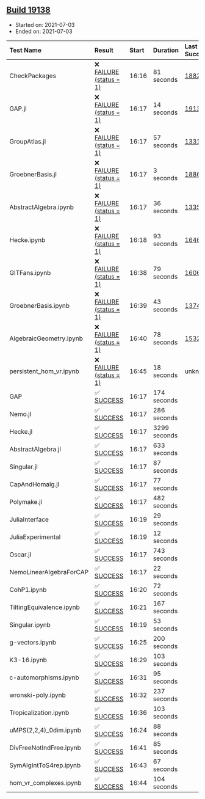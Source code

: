 ## [Build 19138](https://oscarci.mathematik.uni-kl.de/job/oscar/19138/)

* Started on: 2021-07-03
* Ended on: 2021-07-03

| Test Name    | Result | Start | Duration | Last Success | First Failure |
|:-------------|:-------|:------|:---------|:-------------|:--------------|
| CheckPackages | ❌ [FAILURE (status = 1)](https://oscarci.mathematik.uni-kl.de/job/oscar/19138/artifact/logs/build-19138/CheckPackages.log) | 16:16 | 81 seconds | [18822](https://oscarci.mathematik.uni-kl.de/job/oscar/18822/) | [18823](https://oscarci.mathematik.uni-kl.de/job/oscar/18823/) |
| GAP.jl | ❌ [FAILURE (status = 1)](https://oscarci.mathematik.uni-kl.de/job/oscar/19138/artifact/logs/build-19138/GAP.jl.log) | 16:17 | 14 seconds | [19137](https://oscarci.mathematik.uni-kl.de/job/oscar/19137/) | [19138](https://oscarci.mathematik.uni-kl.de/job/oscar/19138/) |
| GroupAtlas.jl | ❌ [FAILURE (status = 1)](https://oscarci.mathematik.uni-kl.de/job/oscar/19138/artifact/logs/build-19138/GroupAtlas.jl.log) | 16:17 | 57 seconds | [13311](https://oscarci.mathematik.uni-kl.de/job/oscar/13311/) | [13312](https://oscarci.mathematik.uni-kl.de/job/oscar/13312/) |
| GroebnerBasis.jl | ❌ [FAILURE (status = 1)](https://oscarci.mathematik.uni-kl.de/job/oscar/19138/artifact/logs/build-19138/GroebnerBasis.jl.log) | 16:17 | 3 seconds | [18864](https://oscarci.mathematik.uni-kl.de/job/oscar/18864/) | [18865](https://oscarci.mathematik.uni-kl.de/job/oscar/18865/) |
| AbstractAlgebra.ipynb | ❌ [FAILURE (status = 1)](https://oscarci.mathematik.uni-kl.de/job/oscar/19138/artifact/logs/build-19138/AbstractAlgebra.ipynb.log) | 16:17 | 36 seconds | [13355](https://oscarci.mathematik.uni-kl.de/job/oscar/13355/) | [13356](https://oscarci.mathematik.uni-kl.de/job/oscar/13356/) |
| Hecke.ipynb | ❌ [FAILURE (status = 1)](https://oscarci.mathematik.uni-kl.de/job/oscar/19138/artifact/logs/build-19138/Hecke.ipynb.log) | 16:18 | 93 seconds | [16463](https://oscarci.mathematik.uni-kl.de/job/oscar/16463/) | [16464](https://oscarci.mathematik.uni-kl.de/job/oscar/16464/) |
| GITFans.ipynb | ❌ [FAILURE (status = 1)](https://oscarci.mathematik.uni-kl.de/job/oscar/19138/artifact/logs/build-19138/GITFans.ipynb.log) | 16:38 | 79 seconds | [16068](https://oscarci.mathematik.uni-kl.de/job/oscar/16068/) | [16069](https://oscarci.mathematik.uni-kl.de/job/oscar/16069/) |
| GroebnerBasis.ipynb | ❌ [FAILURE (status = 1)](https://oscarci.mathematik.uni-kl.de/job/oscar/19138/artifact/logs/build-19138/GroebnerBasis.ipynb.log) | 16:39 | 43 seconds | [13748](https://oscarci.mathematik.uni-kl.de/job/oscar/13748/) | [13749](https://oscarci.mathematik.uni-kl.de/job/oscar/13749/) |
| AlgebraicGeometry.ipynb | ❌ [FAILURE (status = 1)](https://oscarci.mathematik.uni-kl.de/job/oscar/19138/artifact/logs/build-19138/AlgebraicGeometry.ipynb.log) | 16:40 | 78 seconds | [15322](https://oscarci.mathematik.uni-kl.de/job/oscar/15322/) | [15323](https://oscarci.mathematik.uni-kl.de/job/oscar/15323/) |
| persistent_hom_vr.ipynb | ❌ [FAILURE (status = 1)](https://oscarci.mathematik.uni-kl.de/job/oscar/19138/artifact/logs/build-19138/persistent_hom_vr.ipynb.log) | 16:45 | 18 seconds | unknown | unknown |
| GAP | ✅ [SUCCESS](https://oscarci.mathematik.uni-kl.de/job/oscar/19138/artifact/logs/build-19138/GAP.log) | 16:17 | 174 seconds |  |  |
| Nemo.jl | ✅ [SUCCESS](https://oscarci.mathematik.uni-kl.de/job/oscar/19138/artifact/logs/build-19138/Nemo.jl.log) | 16:17 | 286 seconds |  |  |
| Hecke.jl | ✅ [SUCCESS](https://oscarci.mathematik.uni-kl.de/job/oscar/19138/artifact/logs/build-19138/Hecke.jl.log) | 16:17 | 3299 seconds |  |  |
| AbstractAlgebra.jl | ✅ [SUCCESS](https://oscarci.mathematik.uni-kl.de/job/oscar/19138/artifact/logs/build-19138/AbstractAlgebra.jl.log) | 16:17 | 633 seconds |  |  |
| Singular.jl | ✅ [SUCCESS](https://oscarci.mathematik.uni-kl.de/job/oscar/19138/artifact/logs/build-19138/Singular.jl.log) | 16:17 | 87 seconds |  |  |
| CapAndHomalg.jl | ✅ [SUCCESS](https://oscarci.mathematik.uni-kl.de/job/oscar/19138/artifact/logs/build-19138/CapAndHomalg.jl.log) | 16:17 | 77 seconds |  |  |
| Polymake.jl | ✅ [SUCCESS](https://oscarci.mathematik.uni-kl.de/job/oscar/19138/artifact/logs/build-19138/Polymake.jl.log) | 16:17 | 482 seconds |  |  |
| JuliaInterface | ✅ [SUCCESS](https://oscarci.mathematik.uni-kl.de/job/oscar/19138/artifact/logs/build-19138/JuliaInterface.log) | 16:19 | 29 seconds |  |  |
| JuliaExperimental | ✅ [SUCCESS](https://oscarci.mathematik.uni-kl.de/job/oscar/19138/artifact/logs/build-19138/JuliaExperimental.log) | 16:19 | 12 seconds |  |  |
| Oscar.jl | ✅ [SUCCESS](https://oscarci.mathematik.uni-kl.de/job/oscar/19138/artifact/logs/build-19138/Oscar.jl.log) | 16:17 | 743 seconds |  |  |
| NemoLinearAlgebraForCAP | ✅ [SUCCESS](https://oscarci.mathematik.uni-kl.de/job/oscar/19138/artifact/logs/build-19138/NemoLinearAlgebraForCAP.log) | 16:17 | 22 seconds |  |  |
| CohP1.ipynb | ✅ [SUCCESS](https://oscarci.mathematik.uni-kl.de/job/oscar/19138/artifact/logs/build-19138/CohP1.ipynb.log) | 16:20 | 72 seconds |  |  |
| TiltingEquivalence.ipynb | ✅ [SUCCESS](https://oscarci.mathematik.uni-kl.de/job/oscar/19138/artifact/logs/build-19138/TiltingEquivalence.ipynb.log) | 16:21 | 167 seconds |  |  |
| Singular.ipynb | ✅ [SUCCESS](https://oscarci.mathematik.uni-kl.de/job/oscar/19138/artifact/logs/build-19138/Singular.ipynb.log) | 16:19 | 53 seconds |  |  |
| g-vectors.ipynb | ✅ [SUCCESS](https://oscarci.mathematik.uni-kl.de/job/oscar/19138/artifact/logs/build-19138/g-vectors.ipynb.log) | 16:25 | 200 seconds |  |  |
| K3-16.ipynb | ✅ [SUCCESS](https://oscarci.mathematik.uni-kl.de/job/oscar/19138/artifact/logs/build-19138/K3-16.ipynb.log) | 16:29 | 103 seconds |  |  |
| c-automorphisms.ipynb | ✅ [SUCCESS](https://oscarci.mathematik.uni-kl.de/job/oscar/19138/artifact/logs/build-19138/c-automorphisms.ipynb.log) | 16:31 | 95 seconds |  |  |
| wronski-poly.ipynb | ✅ [SUCCESS](https://oscarci.mathematik.uni-kl.de/job/oscar/19138/artifact/logs/build-19138/wronski-poly.ipynb.log) | 16:32 | 237 seconds |  |  |
| Tropicalization.ipynb | ✅ [SUCCESS](https://oscarci.mathematik.uni-kl.de/job/oscar/19138/artifact/logs/build-19138/Tropicalization.ipynb.log) | 16:36 | 103 seconds |  |  |
| uMPS(2,2,4)_0dim.ipynb | ✅ [SUCCESS](https://oscarci.mathematik.uni-kl.de/job/oscar/19138/artifact/logs/build-19138/uMPS-2-2-4-_0dim.ipynb.log) | 16:24 | 88 seconds |  |  |
| DivFreeNotIndFree.ipynb | ✅ [SUCCESS](https://oscarci.mathematik.uni-kl.de/job/oscar/19138/artifact/logs/build-19138/DivFreeNotIndFree.ipynb.log) | 16:41 | 85 seconds |  |  |
| SymAlgIntToS4rep.ipynb | ✅ [SUCCESS](https://oscarci.mathematik.uni-kl.de/job/oscar/19138/artifact/logs/build-19138/SymAlgIntToS4rep.ipynb.log) | 16:43 | 67 seconds |  |  |
| hom_vr_complexes.ipynb | ✅ [SUCCESS](https://oscarci.mathematik.uni-kl.de/job/oscar/19138/artifact/logs/build-19138/hom_vr_complexes.ipynb.log) | 16:44 | 104 seconds |  |  |
